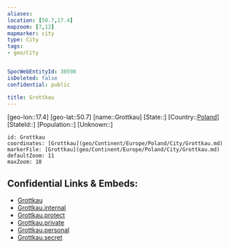 ```yaml
---
aliases: 
location: [50.7,17.4]
mapzoom: [7,12] 
mapmarker: city 
type: City
tags:
- geo/City


SpocWebEntityId: 30598
isDeleted: false
confidential: public

title: Grottkau
---
```

[geo-lon::17.4]
[geo-lat::50.7]
[name::Grottkau]
[State::]
[Country::[Poland](geo/Continent/Europe/Poland.md)]
[StateId::]
[Population::]
[Unknown::]


```leaflet
id: Grottkau
coordinates: [Grottkau](geo/Continent/Europe/Poland/City/Grottkau.md)
markerFile: [Grottkau](geo/Continent/Europe/Poland/City/Grottkau.md)
defaultZoom: 11 
maxZoom: 18
```


## Confidential Links & Embeds: 
- [Grottkau](../../../../../../_public/geo/Continent/Europe/Poland/City/Grottkau.md) 
- [Grottkau.internal](../../../../../../_internal/geo/Continent/Europe/Poland/City/Grottkau.internal.md) 
- [Grottkau.protect](../../../../../../_protect/geo/Continent/Europe/Poland/City/Grottkau.protect.md) 
- [Grottkau.private](../../../../../../_private/geo/Continent/Europe/Poland/City/Grottkau.private.md) 
- [Grottkau.personal](../../../../../../_personal/geo/Continent/Europe/Poland/City/Grottkau.personal.md) 
- [Grottkau.secret](../../../../../../_secret/geo/Continent/Europe/Poland/City/Grottkau.secret.md) 
